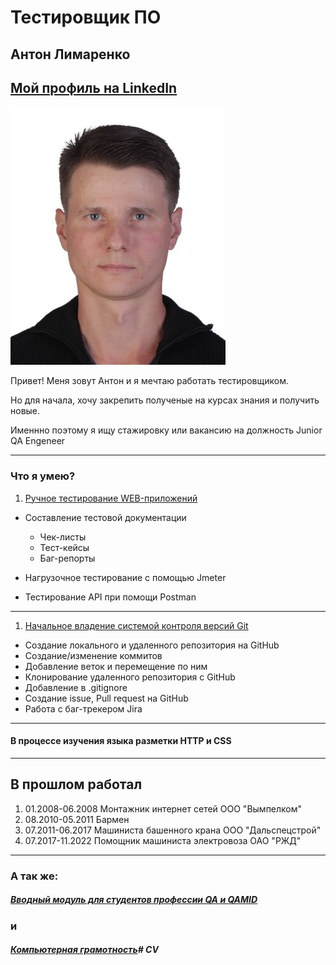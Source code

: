 # Тестировщик ПО
## Антон Лимаренко
## [Мой профиль на LinkedIn](https://www.linkedin.com/in/anton-limarenko-684507192/)



![It's_me](/%D0%9C%D0%9E%D0%95%20%D0%A4%D0%9E%D0%A2%D0%9E.jpg "Фото лица")

 Привет! Меня зовут Антон и я мечтаю работать тестировщиком. 

Но для начала, хочу закрепить полученые на курсах знания и получить новые.

Именнно поэтому я ищу стажировку или вакансию на должность Junior QA Engeneer


---
### Что я умею?

1. [Ручное тестирование WEB-приложений](https://netology.ru/sharing/0a7b7fcfd011fdee4ccf0301106fb454?utm_source=social&utm_campaign=achievements)


* Составление тестовой документации

  + Чек-листы
  + Тест-кейсы
  + Баг-репорты

* Нагрузочное тестирование с помощью Jmeter 
* Тестирование API при помощи Postman
---
1. [Начальное владение системой контроля версий Git](https://netology.ru/sharing/0c84fdcb0640bcfd13af3efd737e013b?utm_source=social&utm_campaign=achievements)
* Создание локального и удаленного репозитория на GitHub
* Создание/изменение коммитов 
* Добавление веток и перемещение по ним
* Клонирование удаленного репозитория с GitHub
* Добавление в .gitignore
* Создание issue, Pull request на GitHub
* Работа с баг-трекером Jira
---
#### В процессе изучения языка разметки HTTP и CSS

---
## В прошлом работал
1. 01.2008-06.2008 Монтажник интернет сетей ООО "Вымпелком"
2. 08.2010-05.2011 Бармен
3. 07.2011-06.2017 Машиниста башенного крана ООО "Дальспецстрой"
4. 07.2017-11.2022 Помощник машиниста электровоза ОАО "РЖД"
---
### А так же:
##### [Вводный модуль для студентов профессии QA и QAMID](https://netology.ru/sharing/dea0040bcec6147b2a199b923c93e066?utm_source=social&utm_campaign=achievements)
### и

##### [Компьютерная грамотность](https://netology.ru/sharing/1c7a88e371e6ca5873abc49aa64ca917?utm_source=social&utm_campaign=achievements)# CV
